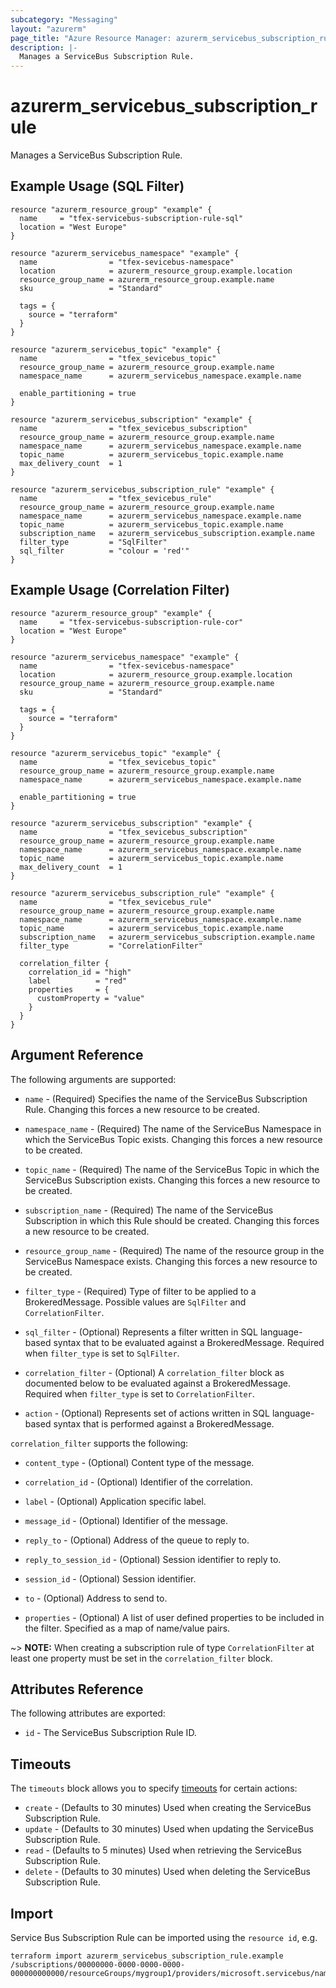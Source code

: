 ```yaml
---
subcategory: "Messaging"
layout: "azurerm"
page_title: "Azure Resource Manager: azurerm_servicebus_subscription_rule"
description: |-
  Manages a ServiceBus Subscription Rule.
---
```


# azurerm_servicebus_subscription_rule

Manages a ServiceBus Subscription Rule.

## Example Usage (SQL Filter)

```hcl
resource "azurerm_resource_group" "example" {
  name     = "tfex-servicebus-subscription-rule-sql"
  location = "West Europe"
}

resource "azurerm_servicebus_namespace" "example" {
  name                = "tfex-sevicebus-namespace"
  location            = azurerm_resource_group.example.location
  resource_group_name = azurerm_resource_group.example.name
  sku                 = "Standard"

  tags = {
    source = "terraform"
  }
}

resource "azurerm_servicebus_topic" "example" {
  name                = "tfex_sevicebus_topic"
  resource_group_name = azurerm_resource_group.example.name
  namespace_name      = azurerm_servicebus_namespace.example.name

  enable_partitioning = true
}

resource "azurerm_servicebus_subscription" "example" {
  name                = "tfex_sevicebus_subscription"
  resource_group_name = azurerm_resource_group.example.name
  namespace_name      = azurerm_servicebus_namespace.example.name
  topic_name          = azurerm_servicebus_topic.example.name
  max_delivery_count  = 1
}

resource "azurerm_servicebus_subscription_rule" "example" {
  name                = "tfex_sevicebus_rule"
  resource_group_name = azurerm_resource_group.example.name
  namespace_name      = azurerm_servicebus_namespace.example.name
  topic_name          = azurerm_servicebus_topic.example.name
  subscription_name   = azurerm_servicebus_subscription.example.name
  filter_type         = "SqlFilter"
  sql_filter          = "colour = 'red'"
}
```

## Example Usage (Correlation Filter)

```hcl
resource "azurerm_resource_group" "example" {
  name     = "tfex-servicebus-subscription-rule-cor"
  location = "West Europe"
}

resource "azurerm_servicebus_namespace" "example" {
  name                = "tfex-sevicebus-namespace"
  location            = azurerm_resource_group.example.location
  resource_group_name = azurerm_resource_group.example.name
  sku                 = "Standard"

  tags = {
    source = "terraform"
  }
}

resource "azurerm_servicebus_topic" "example" {
  name                = "tfex_sevicebus_topic"
  resource_group_name = azurerm_resource_group.example.name
  namespace_name      = azurerm_servicebus_namespace.example.name

  enable_partitioning = true
}

resource "azurerm_servicebus_subscription" "example" {
  name                = "tfex_sevicebus_subscription"
  resource_group_name = azurerm_resource_group.example.name
  namespace_name      = azurerm_servicebus_namespace.example.name
  topic_name          = azurerm_servicebus_topic.example.name
  max_delivery_count  = 1
}

resource "azurerm_servicebus_subscription_rule" "example" {
  name                = "tfex_sevicebus_rule"
  resource_group_name = azurerm_resource_group.example.name
  namespace_name      = azurerm_servicebus_namespace.example.name
  topic_name          = azurerm_servicebus_topic.example.name
  subscription_name   = azurerm_servicebus_subscription.example.name
  filter_type         = "CorrelationFilter"

  correlation_filter {
    correlation_id = "high"
    label          = "red"
    properties     = {
      customProperty = "value"
    }
  }
}
```

## Argument Reference

The following arguments are supported:

* `name` - (Required) Specifies the name of the ServiceBus Subscription Rule. Changing this forces a new resource to be created.

* `namespace_name` - (Required) The name of the ServiceBus Namespace in which the ServiceBus Topic exists. Changing this forces a new resource to be created.

* `topic_name` - (Required) The name of the ServiceBus Topic in which the ServiceBus Subscription exists. Changing this forces a new resource to be created.

* `subscription_name` - (Required) The name of the ServiceBus Subscription in which this Rule should be created. Changing this forces a new resource to be created.

* `resource_group_name` - (Required) The name of the resource group in the ServiceBus Namespace exists. Changing this forces a new resource to be created.

* `filter_type` - (Required) Type of filter to be applied to a BrokeredMessage. Possible values are `SqlFilter` and `CorrelationFilter`.

* `sql_filter` - (Optional) Represents a filter written in SQL language-based syntax that to be evaluated against a BrokeredMessage. Required when `filter_type` is set to `SqlFilter`.

* `correlation_filter` - (Optional) A `correlation_filter` block as documented below to be evaluated against a BrokeredMessage. Required when `filter_type` is set to `CorrelationFilter`.

* `action` - (Optional) Represents set of actions written in SQL language-based syntax that is performed against a BrokeredMessage.

`correlation_filter` supports the following:

* `content_type` - (Optional) Content type of the message.

* `correlation_id` - (Optional) Identifier of the correlation.

* `label` - (Optional) Application specific label.

* `message_id` - (Optional) Identifier of the message.

* `reply_to` - (Optional) Address of the queue to reply to.

* `reply_to_session_id` - (Optional) Session identifier to reply to.

* `session_id` - (Optional) Session identifier.

* `to` - (Optional) Address to send to.

* `properties` - (Optional) A list of user defined properties to be included in the filter. Specified as a map of name/value pairs.

~> **NOTE:** When creating a subscription rule of type `CorrelationFilter` at least one property must be set in the `correlation_filter` block.


## Attributes Reference

The following attributes are exported:

* `id` - The ServiceBus Subscription Rule ID.

## Timeouts

The `timeouts` block allows you to specify [timeouts](https://www.terraform.io/docs/configuration/resources.html#timeouts) for certain actions:

* `create` - (Defaults to 30 minutes) Used when creating the ServiceBus Subscription Rule.
* `update` - (Defaults to 30 minutes) Used when updating the ServiceBus Subscription Rule.
* `read` - (Defaults to 5 minutes) Used when retrieving the ServiceBus Subscription Rule.
* `delete` - (Defaults to 30 minutes) Used when deleting the ServiceBus Subscription Rule.

## Import

Service Bus Subscription Rule can be imported using the `resource id`, e.g.

```shell
terraform import azurerm_servicebus_subscription_rule.example /subscriptions/00000000-0000-0000-0000-000000000000/resourceGroups/mygroup1/providers/microsoft.servicebus/namespaces/sbns1/topics/sntopic1/subscriptions/sbsub1/rules/sbrule1
```
